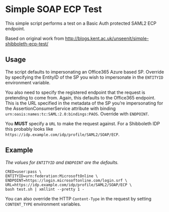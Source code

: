 Simple SOAP ECP Test
====================

This simple script performs a test on a Basic Auth protected SAML2 ECP endpoint.

Based on original work from http://blogs.kent.ac.uk/unseenit/simple-shibboleth-ecp-test/

Usage
-----

The script defaults to impersonating an Office365 Azure based SP. Override by specifying the EntityID of the SP you wish to impersonate in the ```ENTITYID``` environment variable.

You also need to specify the registered endpoint that the request is pretending to come from. Again, this defaults to the Office365 endpoint. This is the URL specified in the metadata of the SP you’re impersonating for the AssertionConsumerService attribute with binding ```urn:oasis:names:tc:SAML:2.0:bindings:PAOS```. Override with ```ENDPOINT```.

You **MUST** specify a ```URL``` to make the request against. For a Shibboleth IDP this probably looks like ```https://idp.example.com/idp/profile/SAML2/SOAP/ECP```.

Example
-------

*The values for ```ENTITYID``` and ```ENDPOINT``` are the defaults.*

```
CRED=user:pass \
ENTITYID=urn:federation:MicrosoftOnline \
ENDPOINT=https://login.microsoftonline.com/login.srf \
URL=https://idp.example.com/idp/profile/SAML2/SOAP/ECP \
bash test.sh | xmllint --pretty 1 -
```

You can also override the HTTP `Content-Type` in the request by setting
`CONTENT_TYPE` environment variables.
